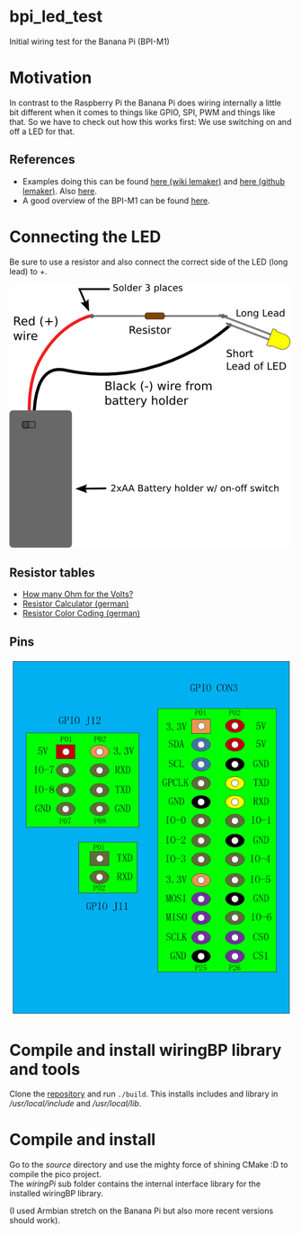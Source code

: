 # bpi_led_test

Initial wiring test for the Banana Pi (BPI-M1)

# Motivation

In contrast to the Raspberry Pi the Banana Pi does wiring internally a little bit different when it comes to things like GPIO, SPI, PWM and things like that. So we have to check out how this works first: We use switching on and off a LED for that.

## References

* Examples doing this can be found [here (wiki lemaker)](http://wiki.lemaker.org/BananaPro/Pi:GPIO_library#The_simplest_program:_Blink) and [here (github lemaker)](https://github.com/LeMaker/WiringBP). Also [here](https://blog.mayer.tv/2016/01/08/bananapi-gpio-wiringbp.html).
* A good overview of the BPI-M1 can be found [here](http://wiki.banana-pi.org/Banana_Pi_BPI-M1%2B).

# Connecting the LED

Be sure to use a resistor and also connect the correct side of the LED (long lead) to +.

![](images/LEDHookup-basic_LED.png)

## Resistor tables

* [How many Ohm for the Volts?](https://kithub.cc/2015/11/how-many-volts-are-needed-to-power-an-led-2/)
* [Resistor Calculator (german)](https://www.elektronik-kompendium.de/sites/bau/1109111.htm)
* [Resistor Color Coding (german)](https://www.elektronik-kompendium.de/sites/bau/1109051.htm)

## Pins
![](images/PIN_CONNECTOR.jpg)

# Compile and install wiringBP library and tools

Clone the [repository](https://github.com/LeMaker/WiringBP) and run `./build`. This installs includes and library in */usr/local/include* and */usr/local/lib*.

# Compile and install

Go to the *source* directory and use the mighty force of shining CMake :D to compile the pico project.  
The *wiringPi* sub folder contains the internal interface library for the installed wiringBP library.  

(I used Armbian stretch on the Banana Pi but also more recent versions should work).